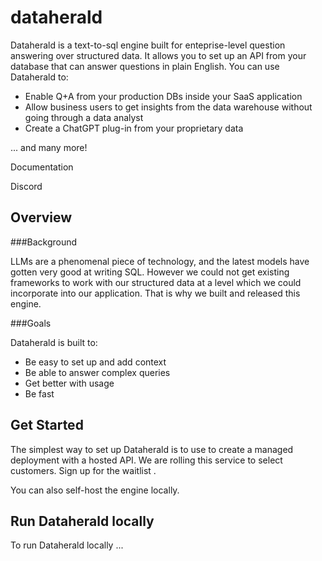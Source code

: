 # dataherald

Dataherald is a text-to-sql engine built for enteprise-level question answering over structured data. It allows you to set up an API from your database that can answer questions in plain English. You can use Dataherald to:

- Enable Q+A from your production DBs inside your SaaS application
- Allow business users to get insights from the data warehouse without going through a data analyst
- Create a ChatGPT plug-in from your proprietary data

... and many more!

Documentation

Discord

## Overview

###Background

LLMs are a phenomenal piece of technology, and the latest models have gotten very good at writing SQL. However we could not get existing frameworks to work with our structured data at a level which we could incorporate into our application. That is why we built and released this engine. 

###Goals

Dataherald is built to:

- Be easy to set up and add context
- Be able to answer complex queries
- Get better with usage
- Be fast


## Get Started

The simplest way to set up Dataherald is to use to create a managed deployment with a hosted API. We are rolling this service to select customers. Sign up for the waitlist <link>.

You can also self-host the engine locally. 


## Run Dataherald locally

To run Dataherald locally ...

